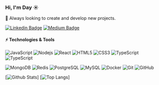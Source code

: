 ### Hi, I'm Day ☀

🌱 Always looking to create and develop new projects.

[![Linkedin Badge](https://img.shields.io/badge/-Dayane-blue?style=flat-square&logo=Linkedin&logoColor=white&link=https://www.linkedin.com/in/dayane-almeida-7a47b6193/)](https://www.linkedin.com/in/dayane-almeida-7a47b6193/)
[![Medium Badge](https://img.shields.io/badge/-@dayane.damaceno04-03a57a?style=flat-square&labelColor=000000&logo=Medium&link=https://medium.com/@dayane.damaceno04)](https://medium.com/@dayane.damaceno04)

#### ⚡ Technologies & Tools

![JavaScript](https://img.shields.io/badge/-JavaScript-black?style=flat-square&logo=javascript)
![Nodejs](https://img.shields.io/badge/-Nodejs-black?style=flat-square&logo=Node.js)
![React](https://img.shields.io/badge/-React-black?style=flat-square&logo=react)
![HTML5](https://img.shields.io/badge/-HTML5-E34F26?style=flat-square&logo=html5&logoColor=white)
![CSS3](https://img.shields.io/badge/-CSS3-1572B6?style=flat-square&logo=css3)
![TypeScript](https://img.shields.io/badge/-TypeScript-000000?style=flat-square&logo=typescript)
![TypeScript](https://img.shields.io/badge/-PHP-000000?style=flat-square&logo=php)

![MongoDB](https://img.shields.io/badge/-MongoDB-black?style=flat-square&logo=mongodb)
![Redis](https://img.shields.io/badge/-Redis-E9EAEE?style=flat-square&logo=Redis)
![PostgreSQL](https://img.shields.io/badge/-PostgreSQL-336791?style=flat-square&logo=postgresql)
![MySQL](https://img.shields.io/badge/-MySQL-E9EAEE?style=flat-square&logo=mysql)
![Docker](https://img.shields.io/badge/-Docker-black?style=flat-square&logo=docker)
![Git](https://img.shields.io/badge/-Git-black?style=flat-square&logo=git)
![GitHub](https://img.shields.io/badge/-GitHub-181717?style=flat-square&logo=github)

[![Github Stats](https://github-readme-stats.vercel.app/api?username=DayaneDamaceno&theme=dark&show_icons=true)]
[![Top Langs](https://github-readme-stats.vercel.app/api/pin/?username=DayaneDamaceno&repo=awesome-bd-readme-profile&theme=dark)]
